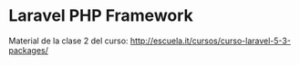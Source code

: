 # Laravel PHP Framework

Material de la clase 2 del curso:  http://escuela.it/cursos/curso-laravel-5-3-packages/